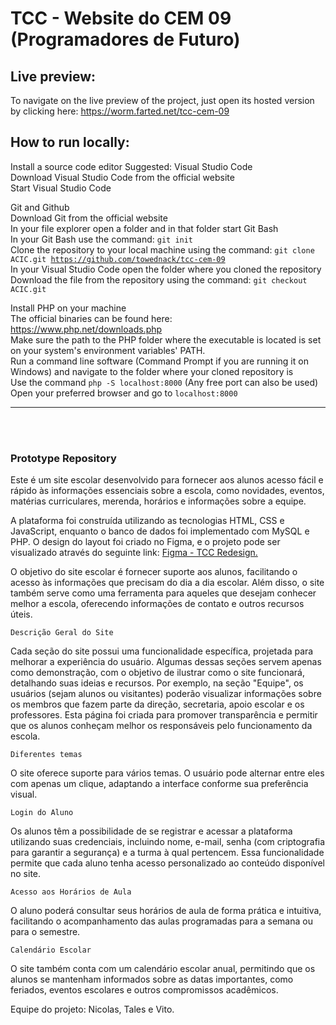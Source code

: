 # TCC - Website do CEM 09 (Programadores de Futuro)
 ## Live preview:

To navigate on the live preview of the project, just open its hosted version by clicking here: https://worm.farted.net/tcc-cem-09
 
 ## How to run locally:

Install a source code editor
Suggested: Visual Studio Code<br>
Download Visual Studio Code from the official website<br>
Start Visual Studio Code<br>

Git and Github<br>
Download Git from the official website<br>
In your file explorer open a folder and in that folder start Git Bash<br>
In your Git Bash use the command: <code>git init</code><br>
Clone the repository to your local machine using the command: <code>git clone ACIC.git https://github.com/towednack/tcc-cem-09</code><br>
In your Visual Studio Code open the folder where you cloned the repository<br>
Download the file from the repository using the command: <code>git checkout ACIC.git</code><br>

Install PHP on your machine<br>
The official binaries can be found here: https://www.php.net/downloads.php<br>
Make sure the path to the PHP folder where the executable is located is set on your system's environment variables' PATH.<br>
Run a command line software (Command Prompt if you are running it on Windows) and navigate to the folder where your cloned repository is<br>
Use the command <code>php -S localhost:8000</code> (Any free port can also be used)<br>
Open your preferred browser and go to <code>localhost:8000</code><br>

<hr>
<br>
<br>

 ### Prototype Repository

Este é um site escolar desenvolvido para fornecer aos alunos acesso fácil e rápido às informações essenciais sobre a escola, como novidades, eventos, matérias curriculares, merenda, horários e informações sobre a equipe.<br>

A plataforma foi construída utilizando as tecnologias HTML, CSS e JavaScript, enquanto o banco de dados foi implementado com MySQL e PHP. O design do layout foi criado no Figma, e o projeto pode ser visualizado através do seguinte link: [Figma - TCC Redesign.](https://www.figma.com/design/kGsFz2XOZyGCqGVOEXLvEu/TCC-Redesign?t=jgJFqpb5CSXoegOl-0)<br>

O objetivo do site escolar é fornecer suporte aos alunos, facilitando o acesso às informações que precisam do dia a dia escolar. Além disso, o site também serve como uma ferramenta para aqueles que desejam conhecer melhor a escola, oferecendo informações de contato e outros recursos úteis.<br>

    Descrição Geral do Site

Cada seção do site possui uma funcionalidade específica, projetada para melhorar a experiência do usuário. Algumas dessas seções servem apenas como demonstração, com o objetivo de ilustrar como o site funcionará, detalhando suas ideias e recursos. Por exemplo, na seção "Equipe", os usuários (sejam alunos ou visitantes) poderão visualizar informações sobre os membros que fazem parte da direção, secretaria, apoio escolar e os professores. Esta página foi criada para promover transparência e permitir que os alunos conheçam melhor os responsáveis pelo funcionamento da escola.

    Diferentes temas

O site oferece suporte para vários temas. O usuário pode alternar entre eles com apenas um clique, adaptando a interface conforme sua preferência visual.

    Login do Aluno

Os alunos têm a possibilidade de se registrar e acessar a plataforma utilizando suas credenciais, incluindo nome, e-mail, senha (com criptografia para garantir a segurança) e a turma à qual pertencem. Essa funcionalidade permite que cada aluno tenha acesso personalizado ao conteúdo disponível no site.

    Acesso aos Horários de Aula

O aluno poderá consultar seus horários de aula de forma prática e intuitiva, facilitando o acompanhamento das aulas programadas para a semana ou para o semestre.

    Calendário Escolar

O site também conta com um calendário escolar anual, permitindo que os alunos se mantenham informados sobre as datas importantes, como feriados, eventos escolares e outros compromissos acadêmicos.

Equipe do projeto: Nicolas, Tales e Vito.


